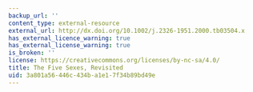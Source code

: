 ```yaml
---
backup_url: ''
content_type: external-resource
external_url: http://dx.doi.org/10.1002/j.2326-1951.2000.tb03504.x
has_external_licence_warning: true
has_external_license_warning: true
is_broken: ''
license: https://creativecommons.org/licenses/by-nc-sa/4.0/
title: The Five Sexes, Revisited
uid: 3a801a56-446c-434b-a1e1-7f34b89bd49e
---
```

